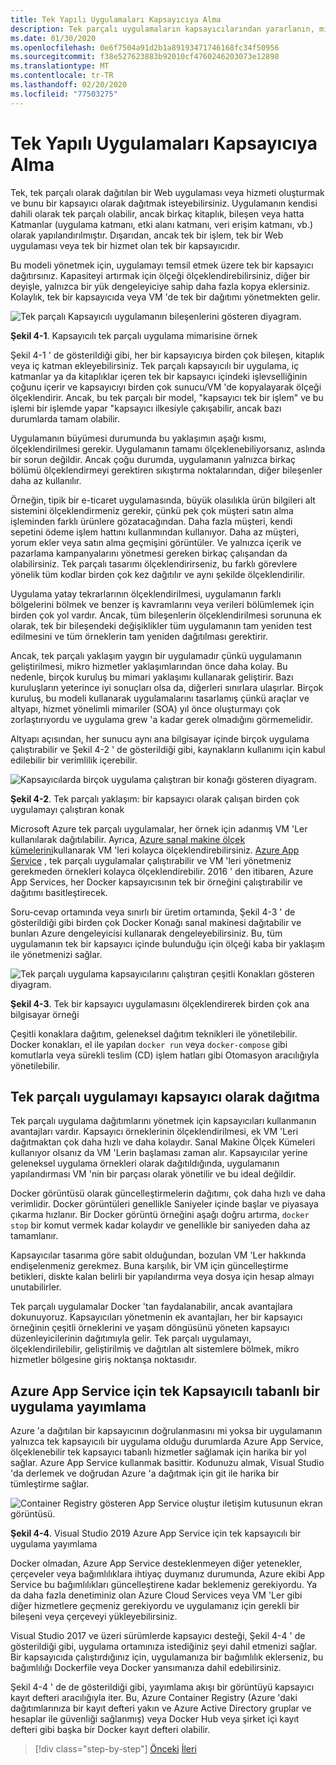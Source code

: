 ```yaml
---
title: Tek Yapılı Uygulamaları Kapsayıcıya Alma
description: Tek parçalı uygulamaların kapsayıcılarından yararlanın, mikro hizmetler mimarisinin tüm avantajlarını almamakla birlikte, hemen teslim edilebilir önemli dağıtım avantajları vardır.
ms.date: 01/30/2020
ms.openlocfilehash: 0e6f7504a91d2b1a89193471746168fc34f50956
ms.sourcegitcommit: f38e527623883b92010cf4760246203073e12898
ms.translationtype: MT
ms.contentlocale: tr-TR
ms.lasthandoff: 02/20/2020
ms.locfileid: "77503275"
---
```

# <a name="containerizing-monolithic-applications"></a>Tek Yapılı Uygulamaları Kapsayıcıya Alma

Tek, tek parçalı olarak dağıtılan bir Web uygulaması veya hizmeti oluşturmak ve bunu bir kapsayıcı olarak dağıtmak isteyebilirsiniz. Uygulamanın kendisi dahili olarak tek parçalı olabilir, ancak birkaç kitaplık, bileşen veya hatta Katmanlar (uygulama katmanı, etki alanı katmanı, veri erişim katmanı, vb.) olarak yapılandırılmıştır. Dışarıdan, ancak tek bir işlem, tek bir Web uygulaması veya tek bir hizmet olan tek bir kapsayıcıdır.

Bu modeli yönetmek için, uygulamayı temsil etmek üzere tek bir kapsayıcı dağıtırsınız. Kapasiteyi artırmak için ölçeği ölçeklendirebilirsiniz, diğer bir deyişle, yalnızca bir yük dengeleyiciye sahip daha fazla kopya eklersiniz. Kolaylık, tek bir kapsayıcıda veya VM 'de tek bir dağıtımı yönetmekten gelir.

![Tek parçalı Kapsayıcılı uygulamanın bileşenlerini gösteren diyagram.](./media/containerize-monolithic-applications/monolithic-containerized-application.png)

**Şekil 4-1**. Kapsayıcılı tek parçalı uygulama mimarisine örnek

Şekil 4-1 ' de gösterildiği gibi, her bir kapsayıcıya birden çok bileşen, kitaplık veya iç katman ekleyebilirsiniz. Tek parçalı kapsayıcılı bir uygulama, iç katmanlar ya da kitaplıklar içeren tek bir kapsayıcı içindeki işlevselliğinin çoğunu içerir ve kapsayıcıyı birden çok sunucu/VM 'de kopyalayarak ölçeği ölçeklendirir. Ancak, bu tek parçalı bir model, "kapsayıcı tek bir işlem" ve bu işlemi bir işlemde yapar "kapsayıcı ilkesiyle çakışabilir, ancak bazı durumlarda tamam olabilir.

Uygulamanın büyümesi durumunda bu yaklaşımın aşağı kısmı, ölçeklendirilmesi gerekir. Uygulamanın tamamı ölçeklenebiliyorsanız, aslında bir sorun değildir. Ancak çoğu durumda, uygulamanın yalnızca birkaç bölümü ölçeklendirmeyi gerektiren sıkıştırma noktalarından, diğer bileşenler daha az kullanılır.

Örneğin, tipik bir e-ticaret uygulamasında, büyük olasılıkla ürün bilgileri alt sistemini ölçeklendirmeniz gerekir, çünkü pek çok müşteri satın alma işleminden farklı ürünlere gözatacağından. Daha fazla müşteri, kendi sepetini ödeme işlem hattını kullanmından kullanıyor. Daha az müşteri, yorum ekler veya satın alma geçmişini görüntüler. Ve yalnızca içerik ve pazarlama kampanyalarını yönetmesi gereken birkaç çalışandan da olabilirsiniz. Tek parçalı tasarımı ölçeklendirirseniz, bu farklı görevlere yönelik tüm kodlar birden çok kez dağıtılır ve aynı şekilde ölçeklendirilir.

Uygulama yatay tekrarlarının ölçeklendirilmesi, uygulamanın farklı bölgelerini bölmek ve benzer iş kavramlarını veya verileri bölümlemek için birden çok yol vardır. Ancak, tüm bileşenlerin ölçeklendirilmesi sorununa ek olarak, tek bir bileşendeki değişiklikler tüm uygulamanın tam yeniden test edilmesini ve tüm örneklerin tam yeniden dağıtılması gerektirir.

Ancak, tek parçalı yaklaşım yaygın bir uygulamadır çünkü uygulamanın geliştirilmesi, mikro hizmetler yaklaşımlarından önce daha kolay. Bu nedenle, birçok kuruluş bu mimari yaklaşımı kullanarak geliştirir. Bazı kuruluşların yeterince iyi sonuçları olsa da, diğerleri sınırlara ulaşırlar. Birçok kuruluş, bu modeli kullanarak uygulamalarını tasarlamış çünkü araçlar ve altyapı, hizmet yönelimli mimariler (SOA) yıl önce oluşturmayı çok zorlaştırıyordu ve uygulama grew 'a kadar gerek olmadığını görmemelidir.

Altyapı açısından, her sunucu aynı ana bilgisayar içinde birçok uygulama çalıştırabilir ve Şekil 4-2 ' de gösterildiği gibi, kaynakların kullanımı için kabul edilebilir bir verimlilik içerebilir.

![Kapsayıcılarda birçok uygulama çalıştıran bir konağı gösteren diyagram.](./media/containerize-monolithic-applications/host-multiple-apps-containers.png)

**Şekil 4-2**. Tek parçalı yaklaşım: bir kapsayıcı olarak çalışan birden çok uygulamayı çalıştıran konak

Microsoft Azure tek parçalı uygulamalar, her örnek için adanmış VM 'Ler kullanılarak dağıtılabilir. Ayrıca, [Azure sanal makine ölçek kümelerini](https://azure.microsoft.com/documentation/services/virtual-machine-scale-sets/)kullanarak VM 'leri kolayca ölçeklendirebilirsiniz. [Azure App Service](https://azure.microsoft.com/services/app-service/) , tek parçalı uygulamalar çalıştırabilir ve VM 'leri yönetmeniz gerekmeden örnekleri kolayca ölçeklendirebilir. 2016 ' den itibaren, Azure App Services, her Docker kapsayıcısının tek bir örneğini çalıştırabilir ve dağıtımı basitleştirecek.

Soru-cevap ortamında veya sınırlı bir üretim ortamında, Şekil 4-3 ' de gösterildiği gibi birden çok Docker Konağı sanal makinesi dağıtabilir ve bunları Azure dengeleyicisi kullanarak dengeleyebilirsiniz. Bu, tüm uygulamanın tek bir kapsayıcı içinde bulunduğu için ölçeği kaba bir yaklaşım ile yönetmenizi sağlar.

![Tek parçalı uygulama kapsayıcılarını çalıştıran çeşitli Konakları gösteren diyagram.](./media/containerize-monolithic-applications/docker-infrastructure-monolithic-application.png)

**Şekil 4-3**. Tek bir kapsayıcı uygulamasını ölçeklendirerek birden çok ana bilgisayar örneği

Çeşitli konaklara dağıtım, geleneksel dağıtım teknikleri ile yönetilebilir. Docker konakları, el ile yapılan `docker run` veya `docker-compose` gibi komutlarla veya sürekli teslim (CD) işlem hatları gibi Otomasyon aracılığıyla yönetilebilir.

## <a name="deploying-a-monolithic-application-as-a-container"></a>Tek parçalı uygulamayı kapsayıcı olarak dağıtma

Tek parçalı uygulama dağıtımlarını yönetmek için kapsayıcıları kullanmanın avantajları vardır. Kapsayıcı örneklerinin ölçeklendirilmesi, ek VM 'Leri dağıtmaktan çok daha hızlı ve daha kolaydır. Sanal Makine Ölçek Kümeleri kullanıyor olsanız da VM 'Lerin başlaması zaman alır. Kapsayıcılar yerine geleneksel uygulama örnekleri olarak dağıtıldığında, uygulamanın yapılandırması VM 'nin bir parçası olarak yönetilir ve bu ideal değildir.

Docker görüntüsü olarak güncelleştirmelerin dağıtımı, çok daha hızlı ve daha verimlidir. Docker görüntüleri genellikle Saniyeler içinde başlar ve piyasaya çıkarma hızlanır. Bir Docker görüntü örneğini aşağı doğru artırma, `docker stop` bir komut vermek kadar kolaydır ve genellikle bir saniyeden daha az tamamlanır.

Kapsayıcılar tasarıma göre sabit olduğundan, bozulan VM 'Ler hakkında endişelenmeniz gerekmez. Buna karşılık, bir VM için güncelleştirme betikleri, diskte kalan belirli bir yapılandırma veya dosya için hesap almayı unutabilirler.

Tek parçalı uygulamalar Docker 'tan faydalanabilir, ancak avantajlara dokunuyoruz. Kapsayıcıları yönetmenin ek avantajları, her bir kapsayıcı örneğinin çeşitli örneklerini ve yaşam döngüsünü yöneten kapsayıcı düzenleyicilerinin dağıtımıyla gelir. Tek parçalı uygulamayı, ölçeklendirilebilir, geliştirilmiş ve dağıtılan alt sistemlere bölmek, mikro hizmetler bölgesine giriş noktanşa noktasıdır.

## <a name="publishing-a-single-container-based-application-to-azure-app-service"></a>Azure App Service için tek Kapsayıcılı tabanlı bir uygulama yayımlama

Azure 'a dağıtılan bir kapsayıcının doğrulanmasını mi yoksa bir uygulamanın yalnızca tek kapsayıcılı bir uygulama olduğu durumlarda Azure App Service, ölçeklenebilir tek kapsayıcı tabanlı hizmetler sağlamak için harika bir yol sağlar. Azure App Service kullanmak basittir. Kodunuzu almak, Visual Studio 'da derlemek ve doğrudan Azure 'a dağıtmak için git ile harika bir tümleştirme sağlar.

![Container Registry gösteren App Service oluştur iletişim kutusunun ekran görüntüsü.](./media/containerize-monolithic-applications/publish-azure-app-service-container.png)

**Şekil 4-4**. Visual Studio 2019 Azure App Service için tek kapsayıcılı bir uygulama yayımlama

Docker olmadan, Azure App Service desteklenmeyen diğer yetenekler, çerçeveler veya bağımlılıklara ihtiyaç duymanız durumunda, Azure ekibi App Service bu bağımlılıkları güncelleştirene kadar beklemeniz gerekiyordu. Ya da daha fazla denetiminiz olan Azure Cloud Services veya VM 'Ler gibi diğer hizmetlere geçmeniz gerekiyordu ve uygulamanız için gerekli bir bileşeni veya çerçeveyi yükleyebilirsiniz.

Visual Studio 2017 ve üzeri sürümlerde kapsayıcı desteği, Şekil 4-4 ' de gösterildiği gibi, uygulama ortamınıza istediğiniz şeyi dahil etmenizi sağlar. Bir kapsayıcıda çalıştırdığınız için, uygulamanıza bir bağımlılık eklerseniz, bu bağımlılığı Dockerfile veya Docker yansımanıza dahil edebilirsiniz.

Şekil 4-4 ' de de gösterildiği gibi, yayımlama akışı bir görüntüyü kapsayıcı kayıt defteri aracılığıyla iter. Bu, Azure Container Registry (Azure 'daki dağıtımlarınıza bir kayıt defteri yakın ve Azure Active Directory gruplar ve hesaplar ile güvenliği sağlanmış) veya Docker Hub veya şirket içi kayıt defteri gibi başka bir Docker kayıt defteri olabilir.

>[!div class="step-by-step"]
>[Önceki](index.md)
>[İleri](docker-application-state-data.md)
